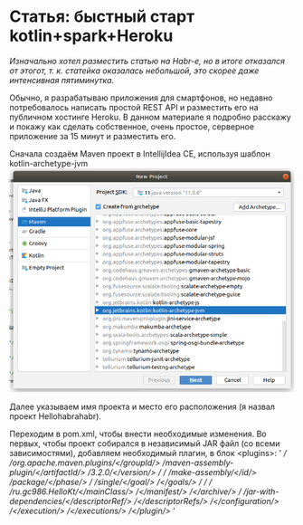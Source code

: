 <h1>Статья: быстный старт kotlin+spark+Heroku</h1>

<i>Изначально хотел разместить статью на Habr-е, но в итоге отказался от этогот, т. к. статейка оказалась небольшой, это скорее даже интенсивная пятиминутка.</i>

Обычно, я разрабатываю приложения для смартфонов, но недавно потребовалось написать простой REST API и разместить его на публичном хостинге Heroku. В данном материале я подробно расскажу и покажу как сделать собственное, очень простое, серверное приложение за 15 минут и разместить его.

Сначала создаём Maven проект в  IntellijIdea CE, используя шаблон kotlin-archetype-jvm
<img src="images/1.png" alt="Создание проекта в IntellijIdea">

Далее указываем имя проекта и место его расположения (я назвал проект Hellohabrahabr).

Переходим в pom.xml, чтобы внести необходимые изменения.
Во первых, чтобы проект собирался в независимый JAR файл (со всеми зависимостями), добавляем необходимый плагин, в блок \<plugins\>:
'
<i>
    /<plugin/>
	/<groupId/>org.apache.maven.plugins/</groupId/>
        /<artifactId/>maven-assembly-plugin/</artifactId/>
	/<version/>3.2.0/</version/>
        /<executions/>
	    /<execution/>
    	        /<id/>make-assembly/</id/>
        	/<phase/>package/</phase/>
        	/<goals/> /<goal/>single/</goal/> /</goals/>
        	/<configuration/>
            	    /<archive/>
                	/<manifest/>
                    	    /<mainClass/>ru.gc986.HelloKt/</mainClass/>
                	/</manifest/>
            	    /</archive/>
            	    /<descriptorRefs/>
                	/<descriptorRef/>jar-with-dependencies/</descriptorRef/>
            	    /</descriptorRefs/>
        	/</configuration/>
    	    /</execution/>
	/</executions/>
/</plugin/>
</i>
'